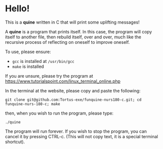 # Hello!

This is a **quine** written in C that will print some uplifting messages!

A **quine** is a program that prints itself. In this case, the program will copy itself to another file, then rebuild itself, over and over, much like the recursive process of reflecting on oneself to improve oneself. 

To use, please ensure:
- `gcc` is installed at `/usr/bin/gcc`
- `make` is installed

If you are unsure, please try the program at https://www.tutorialspoint.com/linux_terminal_online.php

In the terminal at the website, please copy and paste the following:
```
git clone git@github.com:Tortus-exe/funquine-nurs180-c.git; cd funquine-nurs-180-c; make
```

then, when you wish to run the program, please type:
```
./quine
```

The program will run forever. If you wish to stop the program, you can cancel it by pressing CTRL-c. (This will not copy text, it is a special terminal shortcut).